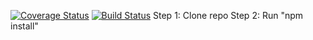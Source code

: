 [![Coverage Status](https://coveralls.io/repos/github/svt25/is219hw/badge.svg?branch=master&service=github)](https://coveralls.io/github/svt25/is219hw?branch=master)
[![Build Status](https://travis-ci.com/svt25/is219hw.svg?branch=master)](https://travis-ci.com/svt25/is219hw)
Step 1: Clone repo
Step 2: Run "npm install"
